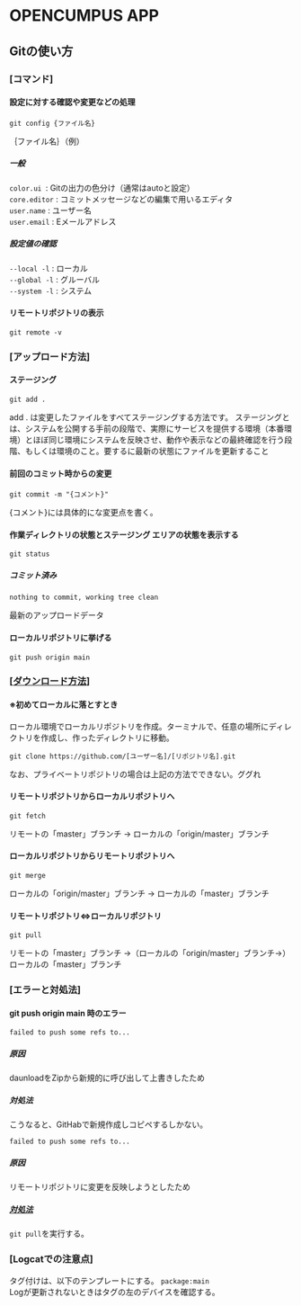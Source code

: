 # OPENCUMPUS APP

## Gitの使い方 
### [コマンド]
#### 設定に対する確認や変更などの処理
```
git config {ファイル名}
```
｛ファイル名｝（例）  
##### 一般
```color.ui ```: Gitの出力の色分け（通常はautoと設定）  
```core.editor``` : コミットメッセージなどの編集で用いるエディタ  
```user.name``` : ユーザー名  
```user.email``` : Eメールアドレス 
##### 設定値の確認
```--local -l``` : ローカル  
```--global -l``` : グルーバル  
```--system -l``` : システム 
#### リモートリポジトリの表示
```
git remote -v
```
### [アップロード方法]
#### ステージング
```
git add .
```
add . は変更したファイルをすべてステージングする方法です。
ステージングとは、システムを公開する手前の段階で、実際にサービスを提供する環境（本番環境）とほぼ同じ環境にシステムを反映させ、動作や表示などの最終確認を行う段階、もしくは環境のこと。要するに最新の状態にファイルを更新すること
#### 前回のコミット時からの変更  
```
git commit -m "{コメント}"
```
{コメント}には具体的にな変更点を書く。
#### 作業ディレクトリの状態とステージング エリアの状態を表示する  
```
git status  
```
##### コミット済み
`nothing to commit, working tree clean` 

最新のアップロードデータ
#### ローカルリポジトリに挙げる  
```
git push origin main  
```
### [[ダウンロード方法](http://www.gougle.com)]

#### ※初めてローカルに落とすとき
ローカル環境でローカルリポジトリを作成。ターミナルで、任意の場所にディレクトリを作成し、作ったディレクトリに移動。
```
git clone https://github.com/[ユーザー名]/[リポジトリ名].git
```
なお、プライベートリポジトリの場合は上記の方法でできない。ググれ
#### リモートリポジトリからローカルリポジトリへ
```
git fetch
```
リモートの「master」ブランチ → ローカルの「origin/master」ブランチ
#### ローカルリポジトリからリモートリポジトリへ
```
git merge
```
ローカルの「origin/master」ブランチ → ローカルの「master」ブランチ
#### リモートリポジトリ⇔ローカルリポジトリ
```
git pull
```
リモートの「master」ブランチ →（ローカルの「origin/master」ブランチ→） ローカルの「master」ブランチ
### [エラーと対処法]

#### git push origin main 時のエラー
`failed to push some refs to...`
##### 原因
daunloadをZipから新規的に呼び出して上書きしたため
##### 対処法
こうなると、GitHabで新規作成しコピペするしかない。  

`failed to push some refs to...`
##### 原因
リモートリポジトリに変更を反映しようとしたため
##### [対処法](https://kinsta.com/jp/knowledgebase/error-failed-to-push-some-refs-to/)
`git pull`を実行する。
### [Logcatでの注意点]
タグ付けは、以下のテンプレートにする。
`package:main`  
Logが更新されないときはタグの左のデバイスを確認する。
